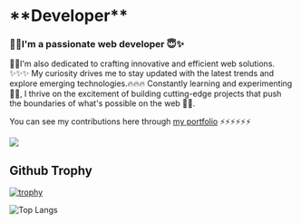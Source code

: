 <h1>**Developer**</h1>

<h3>🌱🌱I'm a passionate web developer 😇✨</h3>

🌱🌱I'm also dedicated to crafting innovative and efficient web solutions. ✨✨✨
My curiosity drives me to stay updated with the latest trends and explore emerging technologies.🔥🔥🔥 
Constantly learning and experimenting 🍄🍄, I thrive on the excitement of building cutting-edge projects that push the boundaries of what's possible on the web 🚀🚀.

You can see my contributions here through [my portfolio](https://shwezinoo478.github.io/)
⚡⚡⚡⚡⚡⚡

![](https://komarev.com/ghpvc/?username=shwezinoo478&abbreviated=true&style=flat&&color=ff69b4)

<h2>Github Trophy </h2>

[![trophy](https://github-profile-trophy.vercel.app/?username=shwezinoo478&theme=onedark)](https://github.com/shwezinoo478/github-profile-trophy)

<h2Code></h2>

![Top Langs](https://github-readme-stats.vercel.app/api/top-langs/?username=shwezinoo478&layout=compact)
